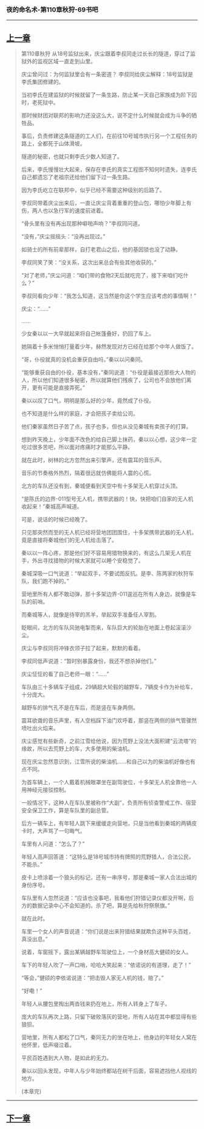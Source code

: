 ### 夜的命名术-第110章秋狩-69书吧

--------
[上一章](./aebc9d99beb2e01af728a59b92e64d3c.md)
--------


>
>
>
>第110章秋狩
>从18号监狱出来，庆尘跟着李叔同走过长长的隧道，穿过了监狱外的监视区域一直走到山里。
>
>庆尘曾问过：为何监狱里会有一条密道？
>李叔同给庆尘解释：18号监狱是李氏集团修建的。
>
>当初李氏在建监狱的时候就留了一条生路，防止某一天自己家族成为阶下囚时，老死狱中。
>
>那时候财团对联邦的影响力还没这么大，说不定什么时候就会成为斗争的牺牲品。
>
>事后，负责修建这条隧道的工人们，在前往10号城市执行另一个工程任务的路上，全都死于山体滑坡。
>
>隧道的秘密，也就只剩李氏少数人知道了。
>
>后来，李氏慢慢壮大起来，保存在李氏的真实工程图不知何时遗失，连李氏自己都遗忘了老祖宗还给他们留下过一条生路。
>
>因为李氏屹立在联邦中，似乎已经不需要这种级别的后路了。
>
>李叔同带着庆尘出来后，一直让庆尘背着重重的登山包，哪怕少年脚上有伤，两人也以急行军的速度前进着。
>
>“骨头里有没有再出现那种噼啪声响？”李叔同问道。
>
>“没有，”庆尘摇摇头：“没再出现过。”
>
>如骑士的所有前辈那样，自打老君山之后，他的基因锁也没了动静。
>
>李叔同笑了笑：“没关系，这次出来总会有些其他收获的。”
>
>“对了老师，”庆尘问道：“咱们带的食物2天后就吃完了，接下来咱们吃什么？”
>
>李叔同看向少年：“我怎么知道，这当然是你这个学生应该考虑的事情啊！”
>
>庆尘：“……”
>
>……
>
>少女秦以以一大早就起来将自己帐篷叠好，扔回了车上。
>
>她隔着十多米悄悄打量着少年，赫然发现对方已经在给那个中年人做饭了。
>
>“哥，仆役就真的没机会重获自由吗，”秦以以问秦同。
>
>“能够重获自由的仆役，基本没有，”秦同说道：“仆役是最接近那些大人物的人，所以他们知道很多秘密，所以就算他们残疾了，公司也不会放他们离开，更有可能是直接弄死。”
>
>秦以以叹了口气，明明是那么好的少年，竟然成了仆役。
>
>也不知道是什么样的家庭，才会把孩子卖给公司。
>
>他们秦家虽然日子苦了点，孩子也多，但也从没见秦城有卖孩子的打算。
>
>想到昨天晚上，少年面不改色的给自己脚上抹药，秦以以心想，这少年一定吃过很多苦吧，所以面对疼痛时才能那么平静。
>
>就在此时，树林的北方忽然出来引擎声，还有震耳的音乐声。
>
>音乐的节奏格外热烈，隔着很远就仿佛能将人震的心慌。
>
>北方的车队还没有到，秦城便看到天空中有十多架无人机穿过头顶。
>
>“是陈氏的边界-011型号无人机，携带武器的！快，快把咱们自家的无人机收起来！”秦城高声喊道。
>
>可是，说话的时候已经晚了。
>
>只见那突然而至的无人机已经将营地团团围住，十多架携带武器的无人机，竟是直接将秦城他们的无人机给击落了。
>
>秦以以一阵心疼，那是他们好不容易用猎物换来的，有这么几架无人机在手，外出寻找猎物的时候大家就可以睡个安稳觉了。
>
>秦城深吸一口气说道：“举起双手，不要试图反抗。是李、陈两家的秋狩车队，我们跑不掉的。”
>
>营地里所有人都不敢动弹，那十多架边界-011逡巡在所有人身边，就像是车队的前哨。
>
>而秦城等人，就像是待宰的羔羊，举起双手准备任人宰割。
>
>眨眼间，北方的车队风驰电掣而来，车队巨大的轮胎在地面上卷起滚滚沙尘。
>
>庆尘与李叔同将冲锋衣领子拉了起来，默默的看着。
>
>李叔同低声说道：“暂时别暴露身份，我还不想杀掉他们。”
>
>庆尘怔怔的看了自己老师一眼：“……”
>
>车队由三十多辆车子组成，29辆超大轮毂的越野车，7辆皮卡作为补给车，十分庞大。
>
>越野车的排气孔不是在车后，而是竖在车身两侧。
>
>震耳欲聋的音乐声里，有人空档踩下油门欢呼着，那竖在两侧的排气管骤然喷吐出火焰来。
>
>庆尘感觉有些新奇，之前江雪给他说，因为荒野上没法大面积建“云流塔”的缘故，所以去荒野上的车，大多使用的柴油机。
>
>现在庆尘忽然意识到，江雪所说的柴油机……和自己以为的柴油机好像也有点不同。
>
>为首车辆上，一个人戴着机械眼罩坐在副驾驶位，十多架无人机全靠他一人用神经元接驳控制。
>
>一般情况下，这种人在车队里被称作“大副”，负责所有侦查警戒工作、宿营安全保卫工作，算是车队里的副总管。
>
>后方一辆车上，有年轻人跳下来缓缓走向营地，只是当他看到秦城的两辆皮卡时，大声骂了一句晦气。
>
>车里有人问道：“怎么了？”
>
>年轻人高声回答道：“这特么是18号城市持有牌照的荒野猎人，合法公民，不能杀。”
>
>皮卡上喷涂着一个狼头的标记，还有一串序号，那是秦城一家人合法出城的身份序号。
>
>车队里有人忽然说道：“应该也没事吧，我看他们狩猎记录仪都没开啊，后方的数据记录中心不会知道的。杀了吧，算是先给秋狩祭祭旗。”
>
>就在此时。
>
>车里一个女人的声音说道：“你们说是出来狩猎结果就欺负这种平头百姓，真没出息。”
>
>说着，车窗摇下，露出某辆越野车驾驶位上，一个身材高大健硕的女人。
>
>车下的年轻人吹了一声口哨，哈哈大笑起来：“依诺说的有道理，走了！”
>
>“等会，”健硕的李依诺说道：“把击毁人家无人机的钱，赔了。”
>
>“好嘞！”
>
>年轻人从腰包里掏出两沓钱来扔在地上，所有人转身上了车子。
>
>庞大的车队再次上路，只留下破败落灰的营地，所有人站在其中都显得有些狼狈。
>
>营地里，所有人都松了口气，秦同无力的坐在地上，他身边的年轻女人窝在他怀里，低声啜泣着。
>
>平民百姓遇到大人物，是如此的无力。
>
>秦以以回头发现，中年人与少年始终都站在树干后面，容易遮挡他人视线的地方。
>
>(本章完)
>
>

--------
[下一章](./b45a07acea6b8cd356ae2d89ac905bb9.md)
--------
